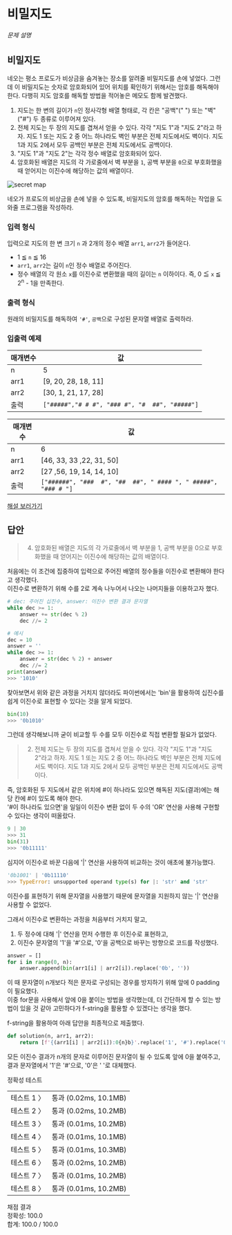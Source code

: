 # 비밀지도
<div class="guide-section-description">
      <h6 class="guide-section-title">문제 설명</h6>
      <div class="markdown solarized-dark"><h2>비밀지도</h2>

<p>네오는 평소 프로도가 비상금을 숨겨놓는 장소를 알려줄 비밀지도를 손에 넣었다. 그런데 이 비밀지도는 숫자로 암호화되어 있어 위치를 확인하기 위해서는 암호를 해독해야 한다. 다행히 지도 암호를 해독할 방법을 적어놓은 메모도 함께 발견했다.</p>

<ol>
<li>지도는 한 변의 길이가 <code>n</code>인 정사각형 배열 형태로, 각 칸은 "공백"(" ") 또는 "벽"("#") 두 종류로 이루어져 있다.</li>
<li>전체 지도는 두 장의 지도를 겹쳐서 얻을 수 있다. 각각 "지도 1"과 "지도 2"라고 하자. 지도 1 또는 지도 2 중 어느 하나라도 벽인 부분은 전체 지도에서도 벽이다. 지도 1과 지도 2에서 모두 공백인 부분은 전체 지도에서도 공백이다.</li>
<li>"지도 1"과 "지도 2"는 각각 정수 배열로 암호화되어 있다.</li>
<li>암호화된 배열은 지도의 각 가로줄에서 벽 부분을 <code>1</code>, 공백 부분을 <code>0</code>으로 부호화했을 때 얻어지는 이진수에 해당하는 값의 배열이다.</li>
</ol>

<p><img src="http://t1.kakaocdn.net/welcome2018/secret8.png" title="Secret Map" alt="secret map"></p>

<p>네오가 프로도의 비상금을 손에 넣을 수 있도록, 비밀지도의 암호를 해독하는 작업을 도와줄 프로그램을 작성하라.</p>

<h3>입력 형식</h3>

<p>입력으로 지도의 한 변 크기 <code>n</code> 과 2개의 정수 배열 <code>arr1</code>, <code>arr2</code>가 들어온다.</p>

<ul>
<li>1 ≦ <code>n</code> ≦ 16</li>
<li><code>arr1</code>, <code>arr2</code>는 길이 <code>n</code>인 정수 배열로 주어진다.</li>
<li>정수 배열의 각 원소 <code>x</code>를 이진수로 변환했을 때의 길이는 <code>n</code> 이하이다. 즉, 0 ≦ <code>x</code> ≦ 2<sup>n</sup> - 1을 만족한다.</li>
</ul>

<h3>출력 형식</h3>

<p>원래의 비밀지도를 해독하여 <code>'#'</code>, <code>공백</code>으로 구성된 문자열 배열로 출력하라.</p>

<h3>입출력 예제</h3>
<table class="table">
        <thead><tr>
<th>매개변수</th>
<th>값</th>
</tr>
</thead>
        <tbody><tr>
<td>n</td>
<td>5</td>
</tr>
<tr>
<td>arr1</td>
<td>[9, 20, 28, 18, 11]</td>
</tr>
<tr>
<td>arr2</td>
<td>[30, 1, 21, 17, 28]</td>
</tr>
<tr>
<td>출력</td>
<td><code>["#####","# # #", "### #", "#  ##", "#####"]</code></td>
</tr>
</tbody>
      </table><table class="table">
        <thead><tr>
<th>매개변수</th>
<th>값</th>
</tr>
</thead>
        <tbody><tr>
<td>n</td>
<td>6</td>
</tr>
<tr>
<td>arr1</td>
<td>[46, 33, 33 ,22, 31, 50]</td>
</tr>
<tr>
<td>arr2</td>
<td>[27 ,56, 19, 14, 14, 10]</td>
</tr>
<tr>
<td>출력</td>
<td><code>["######", "###  #", "##  ##", " #### ", " #####", "### # "]</code></td>
</tr>
</tbody>
      </table>
<p><a href="http://tech.kakao.com/2017/09/27/kakao-blind-recruitment-round-1/" target="_blank" rel="noopener">해설 보러가기</a></p>
</div>
    </div>

## 답안
> 4. 암호화된 배열은 지도의 각 가로줄에서 벽 부분을 1, 공백 부분을 0으로 부호화했을 때 얻어지는 이진수에 해당하는 값의 배열이다.

처음에는 이 조건에 집중하여 입력으로 주어진 배열의 정수들을 이진수로 변환해야 한다고 생각했다.    
이진수로 변환하기 위해 수를 2로 계속 나누어서 나오는 나머지들을 이용하고자 했다.
```python
# dec: 주어진 십진수, answer: 이진수 변환 결과 문자열
while dec >= 1:
    answer += str(dec % 2)
    dec //= 2

# 예시
dec = 10
answer = ''
while dec >= 1:
    answer = str(dec % 2) + answer
    dec //= 2
print(answer)
>>> '1010'
```
찾아보면서 위와 같은 과정을 거치지 않더라도 파이썬에서는 'bin'을 활용하여 십진수를 쉽게 이진수로 표현할 수 있다는 것을 알게 되었다.
```python
bin(10)
>>> '0b1010'
```
그런데 생각해보니까 굳이 비교할 두 수를 모두 이진수로 직접 변환할 필요가 없었다.  
> 2. 전체 지도는 두 장의 지도를 겹쳐서 얻을 수 있다. 각각 "지도 1"과 "지도 2"라고 하자. 지도 1 또는 지도 2 중 어느 하나라도 벽인 부분은 전체 지도에서도 벽이다. 지도 1과 지도 2에서 모두 공백인 부분은 전체 지도에서도 공백이다.  

즉, 암호화된 두 지도에서 같은 위치에 #이 하나라도 있으면 해독된 지도(결과)에는 해당 칸에 #이 있도록 해야 한다.  
'#이 하나라도 있으면'을 일일이 이진수 변환 없이 두 수의 'OR' 연산을 사용해 구현할 수 있다는 생각이 떠올랐다.
```python
9 | 30
>>> 31
bin(31)
>>> '0b11111'
```
심지어 이진수로 바꾼 다음에 '|' 연산을 사용하여 비교하는 것이 애초에 불가능했다.
```python
'0b1001' | '0b11110'
>>> TypeError: unsupported operand type(s) for |: 'str' and 'str'
```
이진수를 표현하기 위해 문자열을 사용했기 때문에 문자열을 지원하지 않는 '|' 연산을 사용할 수 없었다.  

그래서 이진수로 변환하는 과정을 처음부터 거치지 말고,  
1. 두 정수에 대해 '|' 연산을 먼저 수행한 후 이진수로 표현하고,
2. 이진수 문자열의 '1'을 '#'으로, '0'을 공백으로 바꾸는 방향으로 코드를 작성했다.
```python
answer = []
for i in range(0, n):
    answer.append(bin(arr1[i] | arr2[i]).replace('0b', ''))
```   
이 때 문자열이 n개보다 적은 문자로 구성되는 경우를 방지하기 위해 앞에 0 padding이 필요했다.  
이중 for문을 사용해서 앞에 0을 붙이는 방법을 생각했는데, 더 간단하게 할 수 있는 방법이 있을 것 같아 고민하다가 f-string을 활용할 수 있겠다는 생각을 했다.  

f-string을 활용하여 아래 답안을 최종적으로 제출했다.
```python
def solution(n, arr1, arr2):
    return [f'{(arr1[i] | arr2[i]):0{n}b}'.replace('1', '#').replace('0', ' ') for i in range(0, n)]
```
모든 이진수 결과가 n개의 문자로 이루어진 문자열이 될 수 있도록 앞에 0을 붙여주고, 결과 문자열에서 '1'은 '#'으로, '0'은 ' '로 대체했다.

<div class="console-message">정확성  테스트</div>
<table class="console-test-group" data-category="correctness"><tbody><tr data-testcase-id="30892"><td valign="top" class="td-label">테스트 1 <span>〉</span></td><td class="result passed">통과 (0.02ms, 10.1MB)</td></tr><tr data-testcase-id="30893"><td valign="top" class="td-label">테스트 2 <span>〉</span></td><td class="result passed">통과 (0.02ms, 10.2MB)</td></tr><tr data-testcase-id="30894"><td valign="top" class="td-label">테스트 3 <span>〉</span></td><td class="result passed">통과 (0.01ms, 10.2MB)</td></tr><tr data-testcase-id="30895"><td valign="top" class="td-label">테스트 4 <span>〉</span></td><td class="result passed">통과 (0.01ms, 10.1MB)</td></tr><tr data-testcase-id="30896"><td valign="top" class="td-label">테스트 5 <span>〉</span></td><td class="result passed">통과 (0.01ms, 10.3MB)</td></tr><tr data-testcase-id="30897"><td valign="top" class="td-label">테스트 6 <span>〉</span></td><td class="result passed">통과 (0.02ms, 10.2MB)</td></tr><tr data-testcase-id="30898"><td valign="top" class="td-label">테스트 7 <span>〉</span></td><td class="result passed">통과 (0.01ms, 10.2MB)</td></tr><tr data-testcase-id="30899"><td valign="top" class="td-label">테스트 8 <span>〉</span></td><td class="result passed">통과 (0.01ms, 10.2MB)</td></tr></tbody></table>
<div class="console-heading">채점 결과</div>
<div class="console-message">정확성: 100.0</div>
<div class="console-message">합계: 100.0 / 100.0</div>